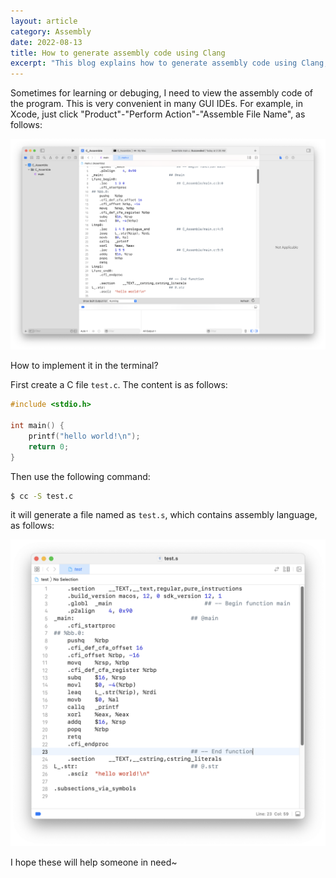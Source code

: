 ```yaml
---
layout: article
category: Assembly
date: 2022-08-13
title: How to generate assembly code using Clang 
excerpt: "This blog explains how to generate assembly code using Clang, a compiler for C and other languages."
---
```

Sometimes for learning or debuging, I need to view the assembly code of the program. This is very convenient in many GUI IDEs. For example, in Xcode, just click "Product"-"Perform Action"-"Assemble File Name", as follows:

<img alt="Assembly code generated by Xcode" src="/assets/images/93db5877530445b2a632510ff74b7bfc.png" style="box-shadow: 0px 0px 0px 0px">

How to implement it in the terminal?

First create a C file `test.c`. The content is as follows:

```c
#include <stdio.h>

int main() {
    printf("hello world!\n");
    return 0;
}
```

Then use the following command:

```bash
$ cc -S test.c
```

it will generate a file named as `test.s`, which contains assembly language, as follows:

<img alt="Contents of the assembly code file generated using the above command" src="/assets/images/bc699ec23ca04c13b43fce463aa2ef2b.png" style="box-shadow: 0px 0px 0px 0px">

I hope these will help someone in need~